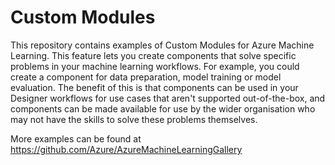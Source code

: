 # Custom Modules

This repository contains examples of Custom Modules for Azure Machine Learning. This feature lets you create components that solve specific problems in your machine learning workflows. For example, you could create a component for data preparation, model training or model evaluation. The benefit of this is that components can be used in your Designer workflows for use cases that aren't supported out-of-the-box, and components can be made available for use by the wider organisation who may not have the skills to solve these problems themselves.

More examples can be found at https://github.com/Azure/AzureMachineLearningGallery
